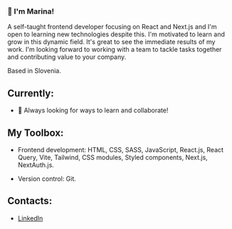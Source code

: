 ### 👋 I'm Marina!

A self-taught frontend developer focusing on React and Next.js and I'm open to learning new technologies despite this. I'm motivated to learn and grow in this dynamic field. It's great to see the immediate results of my work. I'm looking forward to working with a team to tackle tasks together and contributing value to your company.

Based in Slovenia. 

## Currently:

- 🔭 Always looking for ways to learn and collaborate!

## My Toolbox:
- Frontend development: HTML, CSS, SASS, JavaScript, React.js, React Query, Vite, Tailwind, CSS modules, Styled components, Next.js, NextAuth.js.

- Version control: Git.

## Contacts:
- [LinkedIn](https://www.linkedin.com/in/marina-lapteva/)

